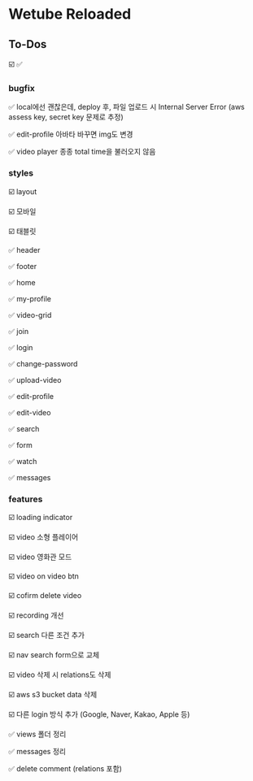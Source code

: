 # Wetube Reloaded

## To-Dos

☑️ ✅

### bugfix

✅ local에선 괜찮은데, deploy 후, 파일 업로드 시 Internal Server Error (aws assess key, secret key 문제로 추정)

✅ edit-profile 아바타 바꾸면 img도 변경

✅ video player 종종 total time을 불러오지 않음

### styles

☑️ layout

☑️ 모바일

☑️ 태블릿

✅ header

✅ footer

✅ home

✅ my-profile

✅ video-grid

✅ join

✅ login

✅ change-password

✅ upload-video

✅ edit-profile

✅ edit-video

✅ search

✅ form

✅ watch

✅ messages

### features

☑️ loading indicator

☑️ video 소형 플레이어

☑️ video 영화관 모드

☑️ video on video btn

☑️ cofirm delete video

☑️ recording 개선

☑️ search 다른 조건 추가

☑️ nav search form으로 교체

☑️ video 삭제 시 relations도 삭제

☑️ aws s3 bucket data 삭제

☑️ 다른 login 방식 추가 (Google, Naver, Kakao, Apple 등)

✅ views 폴더 정리

✅ messages 정리

✅ delete comment (relations 포함)
